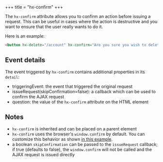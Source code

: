 +++
title = "hx-confirm"
+++

The `hx-confirm` attribute allows you to confirm an action before issuing a request. This can be useful in cases where
the action is destructive and you want to ensure that the user really wants to do it.

Here is an example:

```html
<button hx-delete="/account" hx-confirm="Are you sure you wish to delete your account?">Delete My Account</button>
```

## Event details

The event triggered by `hx-confirm` contains additional properties in its `detail`:

- triggeringEvent: the event that triggered the original request
- issueRequest(skipConfirmation=false): a callback which can be used to confirm the AJAX request
- question: the value of the `hx-confirm` attribute on the HTML element

## Notes

- `hx-confirm` is inherited and can be placed on a parent element
- `hx-confirm` uses the browser's `window.confirm` by default. You can customize this behavior as shown
  [in this example](@/examples/confirm.md).
- a boolean `skipConfirmation` can be passed to the `issueRequest` callback; if true (defaults to false), the
  `window.confirm` will not be called and the AJAX request is issued directly
